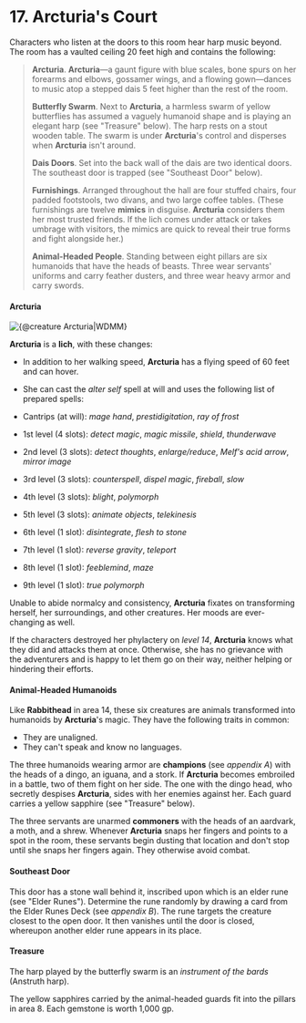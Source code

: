 # 17. Arcturia's Court

Characters who listen at the doors to this room hear harp music beyond. The room has a vaulted ceiling 20 feet high and contains the following:

>**Arcturia**. **Arcturia**—a gaunt figure with blue scales, bone spurs on her forearms and elbows, gossamer wings, and a flowing gown—dances to music atop a stepped dais 5 feet higher than the rest of the room.
>
>**Butterfly Swarm**. Next to **Arcturia**, a harmless swarm of yellow butterflies has assumed a vaguely humanoid shape and is playing an elegant harp (see "Treasure" below). The harp rests on a stout wooden table. The swarm is under **Arcturia**'s control and disperses when **Arcturia** isn't around.
>
>**Dais Doors**. Set into the back wall of the dais are two identical doors. The southeast door is trapped (see "Southeast Door" below).
>
>**Furnishings**. Arranged throughout the hall are four stuffed chairs, four padded footstools, two divans, and two large coffee tables. (These furnishings are twelve **mimics** in disguise. **Arcturia** considers them her most trusted friends. If the lich comes under attack or takes umbrage with visitors, the mimics are quick to reveal their true forms and fight alongside her.)
>
>**Animal-Headed People**. Standing between eight pillars are six humanoids that have the heads of beasts. Three wear servants' uniforms and carry feather dusters, and three wear heavy armor and carry swords.
>

#### Arcturia

![{@creature Arcturia|WDMM}](img/adventure/WDMM/079-23-05.webp)

**Arcturia** is a **lich**, with these changes:

- In addition to her walking speed, **Arcturia** has a flying speed of 60 feet and can hover.
- She can cast the *alter self* spell at will and uses the following list of prepared spells:

- Cantrips (at will): *mage hand*, *prestidigitation*, *ray of frost*
- 1st level (4 slots): *detect magic*, *magic missile*, *shield*, *thunderwave*
- 2nd level (3 slots): *detect thoughts*, *enlarge/reduce*, *Melf's acid arrow*, *mirror image*
- 3rd level (3 slots): *counterspell*, *dispel magic*, *fireball*, *slow*
- 4th level (3 slots): *blight*, *polymorph*
- 5th level (3 slots): *animate objects*, *telekinesis*
- 6th level (1 slot): *disintegrate*, *flesh to stone*
- 7th level (1 slot): *reverse gravity*, *teleport*
- 8th level (1 slot): *feeblemind*, *maze*
- 9th level (1 slot): *true polymorph*

Unable to abide normalcy and consistency, **Arcturia** fixates on transforming herself, her surroundings, and other creatures. Her moods are ever-changing as well.

If the characters destroyed her phylactery on *level 14*, **Arcturia** knows what they did and attacks them at once. Otherwise, she has no grievance with the adventurers and is happy to let them go on their way, neither helping or hindering their efforts.

#### Animal-Headed Humanoids

Like **Rabbithead** in area 14, these six creatures are animals transformed into humanoids by **Arcturia**'s magic. They have the following traits in common:

- They are unaligned.
- They can't speak and know no languages.

The three humanoids wearing armor are **champions** (see *appendix A*) with the heads of a dingo, an iguana, and a stork. If **Arcturia** becomes embroiled in a battle, two of them fight on her side. The one with the dingo head, who secretly despises **Arcturia**, sides with her enemies against her. Each guard carries a yellow sapphire (see "Treasure" below).

The three servants are unarmed **commoners** with the heads of an aardvark, a moth, and a shrew. Whenever **Arcturia** snaps her fingers and points to a spot in the room, these servants begin dusting that location and don't stop until she snaps her fingers again. They otherwise avoid combat.

#### Southeast Door

This door has a stone wall behind it, inscribed upon which is an elder rune (see "Elder Runes"). Determine the rune randomly by drawing a card from the Elder Runes Deck (see *appendix B*). The rune targets the creature closest to the open door. It then vanishes until the door is closed, whereupon another elder rune appears in its place.

#### Treasure

The harp played by the butterfly swarm is an *instrument of the bards* (Anstruth harp).

The yellow sapphires carried by the animal-headed guards fit into the pillars in area 8. Each gemstone is worth 1,000 gp.